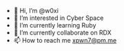 - 👋 Hi, I’m @w0xi
- 👀 I’m interested in Cyber Space
- 🌱 I’m currently learning Ruby
- 💞️ I’m currently collaborate on RDX
- 📫 How to reach me xpwn7@pm.me

<!---
w0xi/w0xi is a ✨ special ✨ repository because its `README.md` (this file) appears on your GitHub profile.
You can click the Preview link to take a look at your changes.
--->
